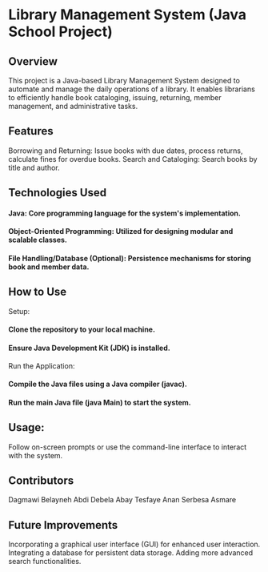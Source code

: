 # Library Management System (Java School Project)

## Overview

This project is a Java-based Library Management System designed to automate and manage the daily operations of a library. It enables librarians to efficiently handle book cataloging, issuing, returning, member management, and administrative tasks.

## Features

Borrowing and Returning: Issue books with due dates, process returns, calculate fines for overdue books.
Search and Cataloging: Search books by title and author.

## Technologies Used
#### Java: Core programming language for the system's implementation.

#### Object-Oriented Programming: Utilized for designing modular and scalable classes.

#### File Handling/Database (Optional): Persistence mechanisms for storing book and member data.

## How to Use
Setup:
#### Clone the repository to your local machine.

#### Ensure Java Development Kit (JDK) is installed.

Run the Application:
#### Compile the Java files using a Java compiler (javac).

#### Run the main Java file (java Main) to start the system.

## Usage:
Follow on-screen prompts or use the command-line interface to interact with the system.

## Contributors
Dagmawi Belayneh
Abdi Debela
Abay Tesfaye
Anan Serbesa
Asmare 

## Future Improvements
Incorporating a graphical user interface (GUI) for enhanced user interaction.
Integrating a database for persistent data storage.
Adding more advanced search functionalities.
